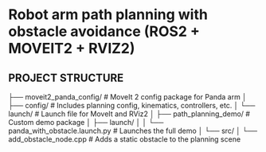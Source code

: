 # Robot arm path planning with obstacle avoidance (ROS2 + MOVEIT2 + RVIZ2)

## PROJECT STRUCTURE
├── moveit2_panda_config/ # MoveIt 2 config package for Panda arm │ ├── config/ # Includes planning config, kinematics, controllers, etc. │ └── launch/ # Launch file for MoveIt and RViz2 │ ├── path_planning_demo/ # Custom demo package │ ├── launch/ │ │ └── panda_with_obstacle.launch.py # Launches the full demo │ └── src/ │ └── add_obstacle_node.cpp # Adds a static obstacle to the planning scene 

